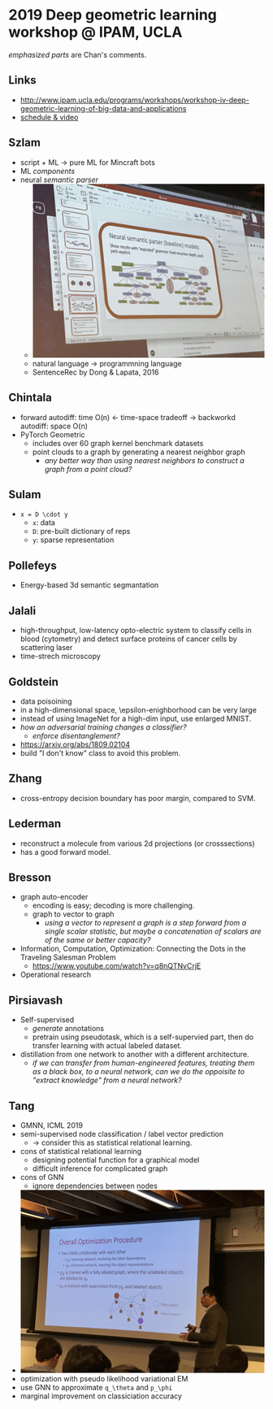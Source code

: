# 2019 Deep geometric learning workshop @ IPAM, UCLA
_emphasized parts_ are Chan's comments.

## Links
* http://www.ipam.ucla.edu/programs/workshops/workshop-iv-deep-geometric-learning-of-big-data-and-applications
* [schedule & video](http://www.ipam.ucla.edu/programs/workshops/workshop-iv-deep-geometric-learning-of-big-data-and-applications/?tab=schedule)

## Szlam
* script + ML -> pure ML for Mincraft bots
* ML _components_
* neural _semantic parser_
  * ![2019-05-20 09.49.07](photos/2019-05-20%2009.49.07.jpg)
  * natural language -> programmning language
  * SentenceRec by Dong & Lapata, 2016

## Chintala
* forward autodiff: time O(n) <- time-space tradeoff -> backworkd autodiff: space O(n)
* PyTorch Geometric
  * includes over 60 graph kernel benchmark datasets
  * point clouds to a graph by generating a nearest neighbor graph
    * _any better way than using nearest neighbors to construct a graph from a point cloud?_
    
## Sulam
* ```x = D \cdot y```
  * ```x```: data
  * ```D```: pre-built dictionary of reps
  * ```y```: sparse representation
  
## Pollefeys
* Energy-based 3d semantic segmantation

## Jalali
* high-throughput, low-latency opto-electric system to classify cells in blood (cytometry) and detect surface proteins of cancer cells by scattering laser
* time-strech microscopy

## Goldstein
* data poisoining
* in a high-dimensional space, \epsilon-enighborhood can be very large
* instead of using ImageNet for a high-dim input, use enlarged MNIST.
* _how an adversarial training changes a classifier?_
  * _enforce disentanglement?_
* https://arxiv.org/abs/1809.02104
* build "I don't know" class to avoid this problem.

## Zhang
* cross-entropy decision boundary has poor margin, compared to SVM.

## Lederman
* reconstruct a molecule from various 2d projections (or crosssections)
* has a good forward model.

## Bresson
* graph auto-encoder
  * encoding is easy; decoding is more challenging.
  * graph to vector to graph
    * _using a vector to represent a graph is a step forward from a single scalar statistic, but maybe a concatenation of scalars are of the same or better capacity?_
* Information, Computation, Optimization: Connecting the Dots in the Traveling Salesman Problem
  * https://www.youtube.com/watch?v=q8nQTNvCrjE
* Operational research

## Pirsiavash
* Self-supervised
  * _generate_ annotations
  * pretrain using pseudotask, which is a self-supervied part, then do transfer learning with actual labeled dataset.
* distillation from one network to another with a different architecture.
  * _if we can transfer from human-engineered features, treating them as a black box, to a neural network, can we do the oppoisite to "extract knowledge" from a neural network?_
  
## Tang
* GMNN, ICML 2019
* semi-supervised node classification / label vector prediction
  * -> consider this as statistical relational learning.
* cons of statistical relational learning
  * designing potential function for a graphical model
  * difficult inference for complicated graph
* cons of GNN
  * ignore dependencies between nodes
* ![2019-05-22 09.26.28](photos/2019-05-22%2009.26.28.jpg)
* optimization with pseudo likelihood variational EM
* use GNN to approximate ```q_\theta``` and ```p_\phi```
* marginal improvement on classiciation accuracy
